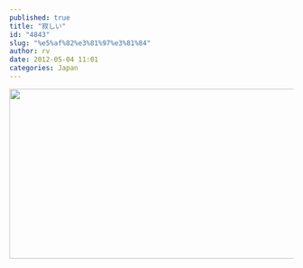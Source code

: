 ```yaml
---
published: true
title: "寂しい"
id: "4843"
slug: "%e5%af%82%e3%81%97%e3%81%84"
author: rv
date: 2012-05-04 11:01
categories: Japan
---
```

<a href="https://s3.amazonaws.com/cfwblog/uploads/2012/05/japan.jpg"><img class="aligncenter size-large wp-image-4844" title="japan" src="https://s3.amazonaws.com/cfwblog/uploads/2012/05/japan-600x301.jpg" alt="" width="600" height="301" /></a>